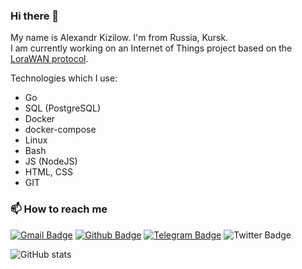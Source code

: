 ### Hi there 👋

My name is Alexandr Kizilow. I'm from Russia, Kursk.  
I am currently working on an Internet of Things project based on the [LoraWAN protocol](https://lora-alliance.org/). 

Technologies which I use:
- Go
- SQL (PostgreSQL)
- Docker
- docker-compose
- Linux
- Bash
- JS (NodeJS)
- HTML, CSS
- GIT

### 📫 How to reach me
[![Gmail Badge](https://img.shields.io/badge/-alexandr.kizilow@gmail.com-c14438?style=flat&logo=Gmail&logoColor=white&link=mailto:cherkalexander@gmail.com)](mailto:alexandr.kizilow@gmail.com) 
[![Github Badge](https://img.shields.io/badge/-elephmoon-grey?style=flat&logo=github&logoColor=white&link=https://github.com/elephmoon/)](https://github.com/elephmoon/) 
[![Telegram Badge](https://img.shields.io/badge/-elephmoon-grey?style=flat&logo=telegram&logoColor=white&link=https://t.me/Elephmoon)](https://t.me/Elephmoon) 
![Twitter Badge](https://img.shields.io/twitter/follow/elephmoon?style=plastic)  


![GitHub stats](https://github-readme-stats.vercel.app/api?username=elephmoon&show_icons=true)  

